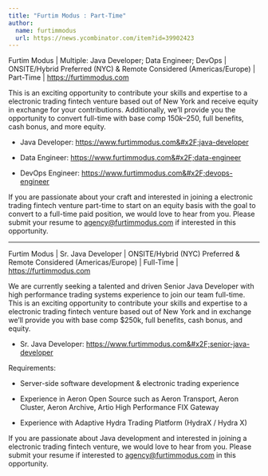 ```yaml
---
title: "Furtim Modus : Part-Time"
author:
  name: furtimmodus
  url: https://news.ycombinator.com/item?id=39902423
---
```

Furtim Modus | Multiple: Java Developer; Data Engineer; DevOps | ONSITE&#x2F;Hybrid Preferred (NYC) &amp; Remote Considered (Americas&#x2F;Europe) | Part-Time | <a href="https:&#x2F;&#x2F;furtimmodus.com" rel="nofollow">https:&#x2F;&#x2F;furtimmodus.com</a>

This is an exciting opportunity to contribute your skills and expertise to a electronic trading fintech venture based out of New York and receive equity in exchange for your contributions. Additionally, we’ll provide you the opportunity to convert full-time with base comp $150k–$250, full benefits, cash bonus, and more equity.

- Java Developer: <a href="https:&#x2F;&#x2F;www.furtimmodus.com&#x2F;java-developer" rel="nofollow">https:&#x2F;&#x2F;www.furtimmodus.com&#x2F;java-developer</a>

- Data Engineer: <a href="https:&#x2F;&#x2F;www.furtimmodus.com&#x2F;data-engineer" rel="nofollow">https:&#x2F;&#x2F;www.furtimmodus.com&#x2F;data-engineer</a>

- DevOps Engineer: <a href="https:&#x2F;&#x2F;www.furtimmodus.com&#x2F;devops-engineer" rel="nofollow">https:&#x2F;&#x2F;www.furtimmodus.com&#x2F;devops-engineer</a>

If you are passionate about your craft and interested in joining a electronic trading fintech venture part-time to start on an equity basis with the goal to convert to a full-time paid position, we would love to hear from you. Please submit your resume to agency@furtimmodus.com if interested in this opportunity.

-----

Furtim Modus | Sr. Java Developer |  ONSITE&#x2F;Hybrid (NYC) Preferred &amp; Remote Considered (Americas&#x2F;Europe) | Full-Time | <a href="https:&#x2F;&#x2F;furtimmodus.com" rel="nofollow">https:&#x2F;&#x2F;furtimmodus.com</a>

We are currently seeking a talented and driven Senior Java Developer with high performance trading systems experience to join our team full-time. This is an exciting opportunity to contribute your skills and expertise to a electronic trading fintech venture based out of New York and in exchange we’ll provide you with base comp $250k, full benefits, cash bonus, and equity.

- Sr. Java Developer: <a href="https:&#x2F;&#x2F;www.furtimmodus.com&#x2F;senior-java-developer" rel="nofollow">https:&#x2F;&#x2F;www.furtimmodus.com&#x2F;senior-java-developer</a>

Requirements:

- Server-side software development &amp; electronic trading experience

- Experience in Aeron Open Source such as Aeron Transport, Aeron Cluster, Aeron Archive, Artio High Performance FIX Gateway

- Experience with Adaptive Hydra Trading Platform (HydraX &#x2F; Hydra X)

If you are passionate about Java development and interested in joining a electronic trading fintech venture, we would love to hear from you. Please submit your resume if interested to agency@furtimmodus.com in this opportunity.
